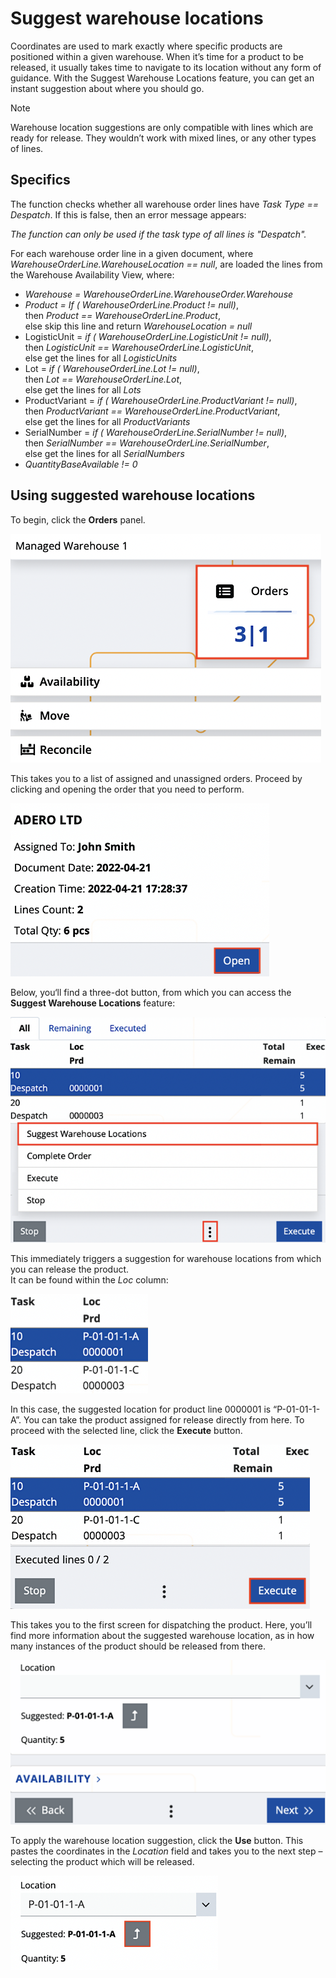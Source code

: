 # Suggest warehouse locations

Coordinates are used to mark exactly where specific products are positioned within a given warehouse. When it’s time for a product to be released, it usually takes time to navigate to its location without any form of guidance. With the Suggest Warehouse Locations feature, you can get an instant suggestion about where you should go. 


> [!NOTE] 
> 
> Warehouse location suggestions are only compatible with lines which are ready for release. They wouldn’t work with mixed lines, or any other types of lines.

## Specifics

The function checks whether all warehouse order lines have _Task Type == Despatch_. If this is false, then an error message appears:

_The function can only be used if the task type of all lines is "Despatch"._

For each warehouse order line in a given document, where _WarehouseOrderLine.WarehouseLocation == null_, are loaded the lines from the Warehouse Availability View, where:

- _Warehouse = WarehouseOrderLine.WarehouseOrder.Warehouse_
- _Product = If ( WarehouseOrderLine.Product != null)_, <br />
           then _Product == WarehouseOrderLine.Product_, <br />
           else skip this line and return _WarehouseLocation = null_ <br />
- LogisticUnit = _if ( WarehouseOrderLine.LogisticUnit != null)_, <br />
           then _LogisticUnit == WarehouseOrderLine.LogisticUnit_, <br />
           else get the lines for all _LogisticUnits_ <br />
- Lot = _if ( WarehouseOrderLine.Lot != null)_, <br />
           then _Lot == WarehouseOrderLine.Lot_, <br />
           else get the lines for all _Lots_ <br />
- ProductVariant = _if ( WarehouseOrderLine.ProductVariant != null)_, <br />
           then _ProductVariant == WarehouseOrderLine.ProductVariant_, <br />
           else get the lines for all _ProductVariants_ <br />
- SerialNumber = _if ( WarehouseOrderLine.SerialNumber != null)_, <br />
           then _SerialNumber == WarehouseOrderLine.SerialNumber_, <br />
           else get the lines for all _SerialNumbers_ <br />
- _QuantityBaseAvailable != 0_ 

## Using suggested warehouse locations

To begin, click the **Orders** panel.

![Picture](pictures/suggest-locations-1.png)
 
This takes you to a list of assigned and unassigned orders. 
Proceed by clicking and opening the order that you need to perform.

![Picture](pictures/suggest-locations-3.png)
 
Below, you‘ll find a three-dot button, from which you can access the **Suggest Warehouse Locations** feature:

![Picture](pictures/suggest-locations-66.png)

This immediately triggers a suggestion for warehouse locations from which you can release the product. <br /> It can be found within the _Loc_ column:

![Picture](pictures/suggest-locations-77.png)

In this case, the suggested location for product line 0000001 is “P-01-01-1-A”. You can take the product assigned for release directly from here.
To proceed with the selected line, click the **Execute** button.

![Picture](pictures/suggest-locations-88.png)

This takes you to the first screen for dispatching the product. Here, you’ll find more information about the suggested warehouse location, as in how many instances of the product should be released from there.

![Picture](pictures/suggest-locations-10.png)

To apply the warehouse location suggestion, click the **Use** button. 
This pastes the coordinates in the _Location_ field and takes you to the next step – selecting the product which will be released.

![Picture](pictures/suggest-locations-99.png)

 

